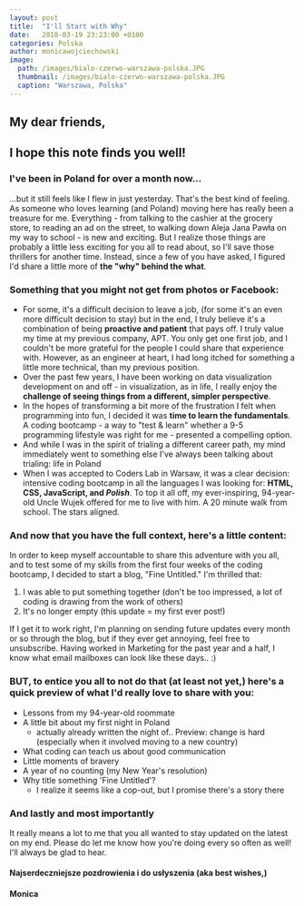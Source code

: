 ```yaml
---
layout: post
title:  "I'll Start with Why"
date:   2018-03-19 23:23:00 +0100
categories: Polska
author: monicawojciechowski
image:
  path: /images/bialo-czerwo-warszawa-polska.JPG
  thumbnail: /images/bialo-czerwo-warszawa-polska.JPG
  caption: "Warszawa, Polska"
---
```


## My dear friends,

## I hope this note finds you well!

### I've been **in Poland for over a month** now...
...but it still feels like I flew in just yesterday. That's the best kind of feeling. As someone who loves learning (and Poland) moving here has really been a treasure for me. Everything - from talking to the cashier at the grocery store, to reading an ad on the street, to walking down Aleja Jana Pawła on my way to school - is new and exciting. But I realize those things are probably a little less exciting for you all to read about, so I'll save those thrillers for another time. Instead, since a few of you have asked, I figured I'd share a little more of **the "why" behind the what**.

### Something that you might not get from photos or Facebook:
* For some, it's a difficult decision to leave a job, (for some it's an even more difficult decision to stay) but in the end, I truly believe it's a combination of being **proactive and patient** that pays off. I truly value my time at my previous company, APT. You only get one first job, and I couldn't be more grateful for the people I could share that experience with. However, as an engineer at heart, I had long itched for something a little more technical, than my previous position.
* Over the past few years, I have been working on data visualization development on and off - in visualization, as in life, I really enjoy the **challenge of seeing things from a different, simpler perspective**.
* In the hopes of transforming a bit more of the frustration I felt when programming into fun, I decided it was **time to learn the fundamentals**. A coding bootcamp - a way to "test & learn" whether a 9-5 programming lifestyle was right for me - presented a compelling option.
* And while I was in the spirit of trialing a different career path, my mind immediately went to something else I've always been talking about trialing: life in Poland
* When I was accepted to Coders Lab in Warsaw, it was a clear decision: intensive coding bootcamp in all the languages I was looking for: __HTML, CSS, JavaScript, and *Polish*__. To top it all off, my ever-inspiring, 94-year-old Uncle Wujek offered for me to live with him. A 20 minute walk from school. The stars aligned.

### And now that you have the full context, here's a little content: 
In order to keep myself accountable to share this adventure with you all, and to test some of my skills from the first four weeks of the coding bootcamp, I decided to start a blog, "Fine Untitled." I'm thrilled that:
1. I was able to put something together (don't be too impressed, a lot of coding is drawing from the work of others)
2. It's no longer empty (this update = my first ever post!)

If I get it to work right, I'm planning on sending future updates every month or so through the blog, but if they ever get annoying, feel free to unsubscribe. Having worked in Marketing for the past year and a half, I know what email mailboxes can look like these days.. :) 

### BUT, to entice you all to not do that (at least not yet,) here's a quick preview of what I'd really love to share with you:
* Lessons from my 94-year-old roommate
* A little bit about my first night in Poland
	* actually already written the night of.. Preview: change is hard (especially when it involved moving to a new country)
* What coding can teach us about good communication
* Little moments of bravery
* A year of no counting (my New Year's resolution)
* Why title something 'Fine Untitled'?
	* I realize it seems like a cop-out, but I promise there's a story there

### And lastly and most importantly
It really means a lot to me that you all wanted to stay updated on the latest on my end. Please do let me know how you're doing every so often as well! I'll always be glad to hear.

#### Najserdeczniejsze pozdrowienia i do usłyszenia (aka best wishes,)

#### Monica
